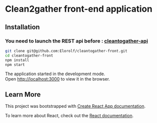 # Clean2gather front-end application

## Installation

### You need to launch the REST api before : [cleantogather-api](https://github.com/Elorolf/cleantogather-api)

```sh
git clone git@github.com:Elorolf/cleantogather-front.git
cd cleantogather-front
npm install
npm start
```
The application started in the development mode.<br />
Open [http://localhost:3000](http://localhost:3000) to view it in the browser.

## Learn More

This project was bootstrapped with [Create React App documentation](https://facebook.github.io/create-react-app/docs/getting-started).

To learn more about React, check out the [React documentation](https://reactjs.org/).
